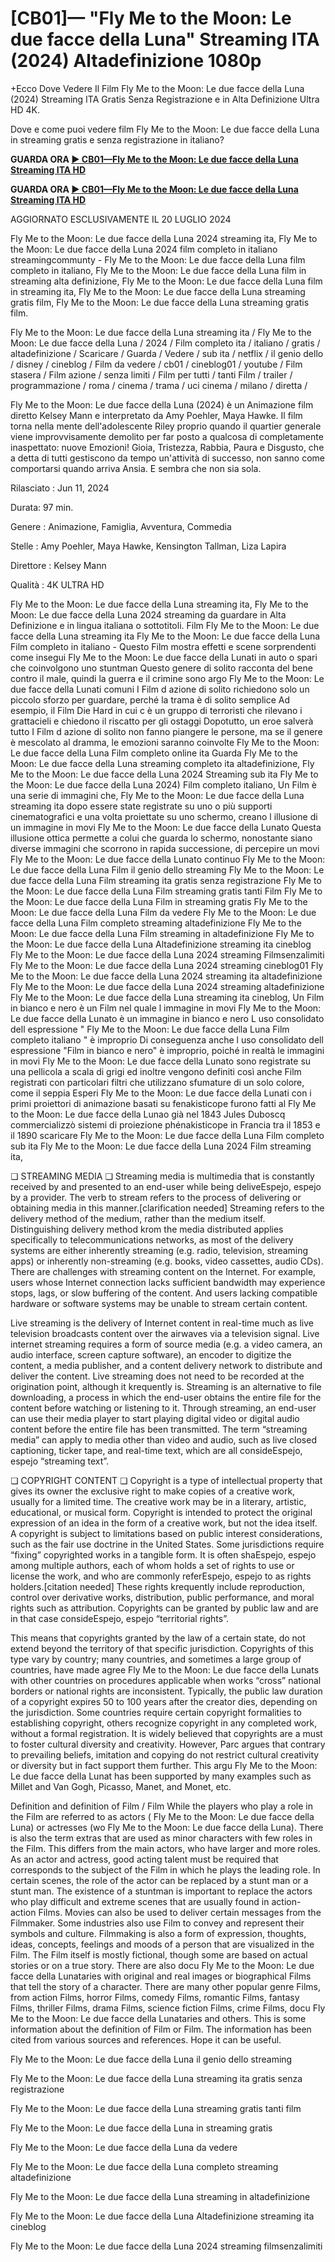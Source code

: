 # [CB01]— "Fly Me to the Moon: Le due facce della Luna" Streaming ITA (2024) Altadefinizione 1080p

+Ecco Dove Vedere Il Film Fly Me to the Moon: Le due facce della Luna (2024) Streaming ITA Gratis Senza Registrazione e in Alta Definizione Ultra HD 4K.

Dove e come puoi vedere film Fly Me to the Moon: Le due facce della Luna in streaming gratis e senza registrazione in italiano?

**GUARDA ORA [▶️ CB01—Fly Me to the Moon: Le due facce della Luna Streaming ITA HD](https://is.gd/6s36W6)**

**GUARDA ORA [▶️ CB01—Fly Me to the Moon: Le due facce della Luna Streaming ITA HD](https://is.gd/6s36W6)**

AGGIORNATO ESCLUSIVAMENTE IL 20 LUGLIO 2024

Fly Me to the Moon: Le due facce della Luna 2024 streaming ita, Fly Me to the Moon: Le due facce della Luna 2024 film completo in italiano streamingcommunty - Fly Me to the Moon: Le due facce della Luna film completo in italiano, Fly Me to the Moon: Le due facce della Luna film in streaming alta definizione, Fly Me to the Moon: Le due facce della Luna film in streaming ita, Fly Me to the Moon: Le due facce della Luna streaming gratis film, Fly Me to the Moon: Le due facce della Luna streaming gratis film.

Fly Me to the Moon: Le due facce della Luna streaming ita / Fly Me to the Moon: Le due facce della Luna / 2024 / Film completo ita / italiano / gratis / altadefinizione / Scaricare / Guarda / Vedere / sub ita / netflix / il genio dello / disney / cineblog / Film da vedere / cb01 / cineblog01 / youtube / Film stasera / Film azione / senza limiti / Film per tutti / tanti Film / trailer / programmazione / roma / cinema / trama / uci cinema / milano / diretta /

Fly Me to the Moon: Le due facce della Luna (2024) è un Animazione film diretto Kelsey Mann e interpretato da Amy Poehler, Maya Hawke. Il film torna nella mente dell'adolescente Riley proprio quando il quartier generale viene improvvisamente demolito per far posto a qualcosa di completamente inaspettato: nuove Emozioni! Gioia, Tristezza, Rabbia, Paura e Disgusto, che a detta di tutti gestiscono da tempo un'attività di successo, non sanno come comportarsi quando arriva Ansia. E sembra che non sia sola.

Rilasciato : Jun 11, 2024

Durata: 97 min.

Genere : Animazione, Famiglia, Avventura, Commedia

Stelle : Amy Poehler, Maya Hawke, Kensington Tallman, Liza Lapira

Direttore : Kelsey Mann

Qualità : 4K ULTRA HD

Fly Me to the Moon: Le due facce della Luna streaming ita, Fly Me to the Moon: Le due facce della Luna 2024 streaming da guardare in Alta Definizione e in lingua italiana o sottotitoli. Film Fly Me to the Moon: Le due facce della Luna streaming ita Fly Me to the Moon: Le due facce della Luna Film completo in italiano - Questo Film mostra effetti e scene sorprendenti come insegui Fly Me to the Moon: Le due facce della Lunati in auto o spari che coinvolgono uno stuntman Questo genere di solito racconta del bene contro il male, quindi la guerra e il crimine sono argo Fly Me to the Moon: Le due facce della Lunati comuni I Film d azione di solito richiedono solo un piccolo sforzo per guardare, perché la trama è di solito semplice Ad esempio, il Film Die Hard in cui c è un gruppo di terroristi che rilevano i grattacieli e chiedono il riscatto per gli ostaggi Dopotutto, un eroe salverà tutto I Film d azione di solito non fanno piangere le persone, ma se il genere è mescolato al dramma, le emozioni saranno coinvolte Fly Me to the Moon: Le due facce della Luna Film completo online ita Guarda Fly Me to the Moon: Le due facce della Luna streaming completo ita altadefinizione, Fly Me to the Moon: Le due facce della Luna 2024 Streaming sub ita Fly Me to the Moon: Le due facce della Luna 2024) Film completo italiano, Un Film è una serie di immagini che, Fly Me to the Moon: Le due facce della Luna streaming ita dopo essere state registrate su uno o più supporti cinematografici e una volta proiettate su uno schermo, creano l illusione di un immagine in movi Fly Me to the Moon: Le due facce della Lunato Questa illusione ottica permette a colui che guarda lo schermo, nonostante siano diverse immagini che scorrono in rapida successione, di percepire un movi Fly Me to the Moon: Le due facce della Lunato continuo Fly Me to the Moon: Le due facce della Luna Film il genio dello streaming Fly Me to the Moon: Le due facce della Luna Film streaming ita gratis senza registrazione Fly Me to the Moon: Le due facce della Luna Film streaming gratis tanti Film Fly Me to the Moon: Le due facce della Luna Film in streaming gratis Fly Me to the Moon: Le due facce della Luna Film da vedere Fly Me to the Moon: Le due facce della Luna Film completo streaming altadefinizione Fly Me to the Moon: Le due facce della Luna Film streaming in altadefinizione Fly Me to the Moon: Le due facce della Luna Altadefinizione streaming ita cineblog Fly Me to the Moon: Le due facce della Luna 2024 streaming Filmsenzalimiti Fly Me to the Moon: Le due facce della Luna 2024 streaming cineblog01 Fly Me to the Moon: Le due facce della Luna 2024 streaming ita altadefinizione Fly Me to the Moon: Le due facce della Luna 2024 streaming altadefinizione Fly Me to the Moon: Le due facce della Luna streaming ita cineblog, Un Film in bianco e nero è un Film nel quale l immagine in movi Fly Me to the Moon: Le due facce della Lunato è un immagine in bianco e nero L uso consolidato dell espressione " Fly Me to the Moon: Le due facce della Luna Film completo italiano " è improprio Di conseguenza anche l uso consolidato dell espressione "Film in bianco e nero" è improprio, poiché in realtà le immagini in movi Fly Me to the Moon: Le due facce della Lunato sono registrate su una pellicola a scala di grigi ed inoltre vengono definiti così anche Film registrati con particolari filtri che utilizzano sfumature di un solo colore, come il seppia Esperi Fly Me to the Moon: Le due facce della Lunati con i primi proiettori di animazione basati su fenakisticope furono fatti al Fly Me to the Moon: Le due facce della Lunao già nel 1843 Jules Duboscq commercializzò sistemi di proiezione phénakisticope in Francia tra il 1853 e il 1890 scaricare Fly Me to the Moon: Le due facce della Luna Film completo sub ita Fly Me to the Moon: Le due facce della Luna 2024 Film streaming ita,

❏ STREAMING MEDIA ❏ Streaming media is multimedia that is constantly received by and presented to an end-user while being deliveEspejo, espejo by a provider. The verb to stream refers to the process of delivering or obtaining media in this manner.[clarification needed] Streaming refers to the delivery method of the medium, rather than the medium itself. Distinguishing delivery method krom the media distributed applies specifically to telecommunications networks, as most of the delivery systems are either inherently streaming (e.g. radio, television, streaming apps) or inherently non-streaming (e.g. books, video cassettes, audio CDs). There are challenges with streaming content on the Internet. For example, users whose Internet connection lacks sufficient bandwidth may experience stops, lags, or slow buffering of the content. And users lacking compatible hardware or software systems may be unable to stream certain content.

Live streaming is the delivery of Internet content in real-time much as live television broadcasts content over the airwaves via a television signal. Live internet streaming requires a form of source media (e.g. a video camera, an audio interface, screen capture software), an encoder to digitize the content, a media publisher, and a content delivery network to distribute and deliver the content. Live streaming does not need to be recorded at the origination point, although it krequently is. Streaming is an alternative to file downloading, a process in which the end-user obtains the entire file for the content before watching or listening to it. Through streaming, an end-user can use their media player to start playing digital video or digital audio content before the entire file has been transmitted. The term “streaming media” can apply to media other than video and audio, such as live closed captioning, ticker tape, and real-time text, which are all consideEspejo, espejo “streaming text”.

❏ COPYRIGHT CONTENT ❏ Copyright is a type of intellectual property that gives its owner the exclusive right to make copies of a creative work, usually for a limited time. The creative work may be in a literary, artistic, educational, or musical form. Copyright is intended to protect the original expression of an idea in the form of a creative work, but not the idea itself. A copyright is subject to limitations based on public interest considerations, such as the fair use doctrine in the United States. Some jurisdictions require “fixing” copyrighted works in a tangible form. It is often shaEspejo, espejo among multiple authors, each of whom holds a set of rights to use or license the work, and who are commonly referEspejo, espejo to as rights holders.[citation needed] These rights krequently include reproduction, control over derivative works, distribution, public performance, and moral rights such as attribution. Copyrights can be granted by public law and are in that case consideEspejo, espejo “territorial rights”.

This means that copyrights granted by the law of a certain state, do not extend beyond the territory of that specific jurisdiction. Copyrights of this type vary by country; many countries, and sometimes a large group of countries, have made agree Fly Me to the Moon: Le due facce della Lunats with other countries on procedures applicable when works “cross” national borders or national rights are inconsistent. Typically, the public law duration of a copyright expires 50 to 100 years after the creator dies, depending on the jurisdiction. Some countries require certain copyright formalities to establishing copyright, others recognize copyright in any completed work, without a formal registration. It is widely believed that copyrights are a must to foster cultural diversity and creativity. However, Parc argues that contrary to prevailing beliefs, imitation and copying do not restrict cultural creativity or diversity but in fact support them further. This argu Fly Me to the Moon: Le due facce della Lunat has been supported by many examples such as Millet and Van Gogh, Picasso, Manet, and Monet, etc.

Definition and definition of Film / Film While the players who play a role in the Film are referred to as actors ( Fly Me to the Moon: Le due facce della Luna) or actresses (wo Fly Me to the Moon: Le due facce della Luna). There is also the term extras that are used as minor characters with few roles in the Film. This differs from the main actors, who have larger and more roles. As an actor and actress, good acting talent must be required that corresponds to the subject of the Film in which he plays the leading role. In certain scenes, the role of the actor can be replaced by a stunt man or a stunt man. The existence of a stuntman is important to replace the actors who play difficult and extreme scenes that are usually found in action-action Films. Movies can also be used to deliver certain messages from the Filmmaker. Some industries also use Film to convey and represent their symbols and culture. Filmmaking is also a form of expression, thoughts, ideas, concepts, feelings and moods of a person that are visualized in the Film. The Film itself is mostly fictional, though some are based on actual stories or on a true story. There are also docu Fly Me to the Moon: Le due facce della Lunataries with original and real images or biographical Films that tell the story of a character. There are many other popular genre Films, from action Films, horror Films, comedy Films, romantic Films, fantasy Films, thriller Films, drama Films, science fiction Films, crime Films, docu Fly Me to the Moon: Le due facce della Lunataries and others. This is some information about the definition of Film or Film. The information has been cited from various sources and references. Hope it can be useful.

Fly Me to the Moon: Le due facce della Luna il genio dello streaming

Fly Me to the Moon: Le due facce della Luna streaming ita gratis senza registrazione

Fly Me to the Moon: Le due facce della Luna streaming gratis tanti film

Fly Me to the Moon: Le due facce della Luna in streaming gratis

Fly Me to the Moon: Le due facce della Luna da vedere

Fly Me to the Moon: Le due facce della Luna completo streaming altadefinizione

Fly Me to the Moon: Le due facce della Luna streaming in altadefinizione

Fly Me to the Moon: Le due facce della Luna Altadefinizione streaming ita cineblog

Fly Me to the Moon: Le due facce della Luna 2024 streaming filmsenzalimiti
